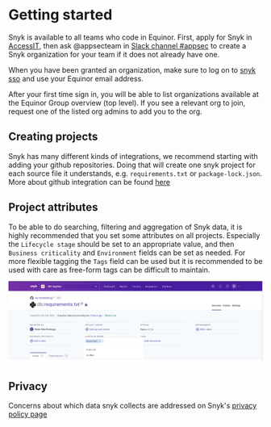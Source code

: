 # Getting started
Snyk is available to all teams who code in Equinor. First, apply for Snyk in [AccessIT](https://accessit.equinor.com/Search/Search?term=snyk), then ask @appsecteam in [Slack channel #appsec](https://equinor.slack.com/archives/CMM6FSW5V) to create a Snyk organization for your team if it does not already have one.

When you have been granted an organization, make sure to log on to [snyk sso](https://app.snyk.io/login/sso) and use your Equinor
email address.

After your first time sign in, you will be able to list organizations available at the Equinor Group overview (top level). If you see a relevant org to join, request one of the listed org admins to add you to the org.

## Creating projects
Snyk has many different kinds of integrations, we recommend starting with adding your github repositories. Doing that will create
one snyk project for each source file it understands, e.g. `requirements.txt` or `package-lock.json`. More about github integration
can be found [here](guidelines/1-gh-integration.md)

## Project attributes
To be able to do searching, filtering and aggregation of Snyk data, it is highly recommended that you set some attributes on all
projects. Especially the `Lifecycle stage` should be set to an appropriate value, and then `Business criticality` and `Environment`
fields can be set as needed. For more flexible tagging the `Tags` field can be used but it is recommended to be used with care as
free-form tags can be difficult to maintain.

![Tags](guidelines/images/snyk_project_attributes.png)

## Privacy
Concerns about which data snyk collects are addressed on Snyk's [privacy policy page](https://snyk.io/policies/privacy/)


